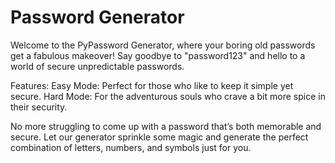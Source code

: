 # Password Generator
Welcome to the PyPassword Generator, where your boring old passwords get a fabulous makeover! 
Say goodbye to "password123" and hello to a world of secure unpredictable passwords.

Features:
Easy Mode: Perfect for those who like to keep it simple yet secure.
Hard Mode: For the adventurous souls who crave a bit more spice in their security.

No more struggling to come up with a password that’s both memorable and secure. Let our generator sprinkle some magic and generate the perfect combination of letters, numbers, and symbols just for you.
